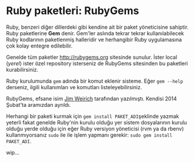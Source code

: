 # Ruby paketleri: RubyGems

Ruby, benzeri diğer dillerdeki gibi kendine ait bir paket yöneticisine sahiptir. Ruby paketlerine **Gem** denir. Gem'ler aslında tekrar tekrar kullanılabilecek Ruby kodlarının paketlenmiş halleridir ve herhangibir Ruby uygulamasına çok kolay entegre edilebilir.

Genelde tüm paketler http://rubygems.org sitesinde sunulur. İster local (*yerel*) ister özel repository isterseniz de RubyGems sitesinden bu paketleri kurabilirsiniz.

Ruby kurulumunda `gem` adında bir komut eklenir sisteme. Eğer `gem --help` derseniz, ilgili kullanımları ve komutları listeleyebilirsiniz.

RubyGems, efsane isim [Jim Weirich](http://en.wikipedia.org/wiki/Jim_Weirich) tarafından yazılmıştı. Kendisi 2014 Şubat'ta aramızdan ayrıldı.

Herhangi bir paketi kurmak için `gem install PAKET_ADI`şeklinde yazmak yeterli fakat genelde Ruby'nin kurulu olduğu yer sistem dosyalarının kurulu olduğu yerde olduğu için eğer Ruby versiyon yöneticisi (rvm ya da rbenv) kullanmıyorsanız `sudo` ile ile işlem yapmanı gerekir: `sudo gem install PAKET_ADI`.

wip...